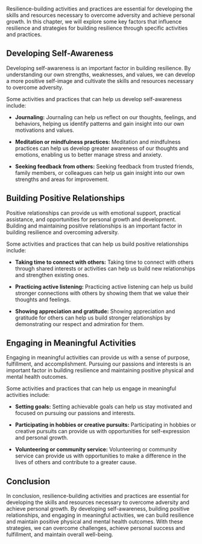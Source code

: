 
Resilience-building activities and practices are essential for developing the skills and resources necessary to overcome adversity and achieve personal growth. In this chapter, we will explore some key factors that influence resilience and strategies for building resilience through specific activities and practices.

Developing Self-Awareness
-------------------------

Developing self-awareness is an important factor in building resilience. By understanding our own strengths, weaknesses, and values, we can develop a more positive self-image and cultivate the skills and resources necessary to overcome adversity.

Some activities and practices that can help us develop self-awareness include:

* **Journaling:** Journaling can help us reflect on our thoughts, feelings, and behaviors, helping us identify patterns and gain insight into our own motivations and values.

* **Meditation or mindfulness practices:** Meditation and mindfulness practices can help us develop greater awareness of our thoughts and emotions, enabling us to better manage stress and anxiety.

* **Seeking feedback from others:** Seeking feedback from trusted friends, family members, or colleagues can help us gain insight into our own strengths and areas for improvement.

Building Positive Relationships
-------------------------------

Positive relationships can provide us with emotional support, practical assistance, and opportunities for personal growth and development. Building and maintaining positive relationships is an important factor in building resilience and overcoming adversity.

Some activities and practices that can help us build positive relationships include:

* **Taking time to connect with others:** Taking time to connect with others through shared interests or activities can help us build new relationships and strengthen existing ones.

* **Practicing active listening:** Practicing active listening can help us build stronger connections with others by showing them that we value their thoughts and feelings.

* **Showing appreciation and gratitude:** Showing appreciation and gratitude for others can help us build stronger relationships by demonstrating our respect and admiration for them.

Engaging in Meaningful Activities
---------------------------------

Engaging in meaningful activities can provide us with a sense of purpose, fulfillment, and accomplishment. Pursuing our passions and interests is an important factor in building resilience and maintaining positive physical and mental health outcomes.

Some activities and practices that can help us engage in meaningful activities include:

* **Setting goals:** Setting achievable goals can help us stay motivated and focused on pursuing our passions and interests.

* **Participating in hobbies or creative pursuits:** Participating in hobbies or creative pursuits can provide us with opportunities for self-expression and personal growth.

* **Volunteering or community service:** Volunteering or community service can provide us with opportunities to make a difference in the lives of others and contribute to a greater cause.

Conclusion
----------

In conclusion, resilience-building activities and practices are essential for developing the skills and resources necessary to overcome adversity and achieve personal growth. By developing self-awareness, building positive relationships, and engaging in meaningful activities, we can build resilience and maintain positive physical and mental health outcomes. With these strategies, we can overcome challenges, achieve personal success and fulfillment, and maintain overall well-being.
